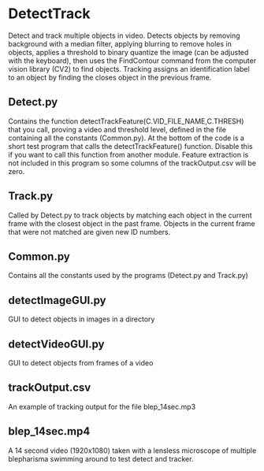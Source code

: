 # DetectTrack
Detect and track multiple objects in video. Detects objects by removing background with a median filter, applying blurring to remove holes in objects, applies a threshold to binary quantize the image (can be adjusted with the keyboard), then uses the FindContour command from the computer vision library (CV2) to find objects. Tracking assigns an identification label to an object by finding the closes object in the previous frame.  
## Detect.py 
Contains the function detectTrackFeature(C.VID_FILE_NAME,C.THRESH) that you call, proving a video and threshold level, defined in the file containing all the constants (Common.py). At the bottom of the code is a short test program that calls the detectTrackFeature() function. Disable this if you want to call this function from another module. Feature extraction is not included in this program so some columns of the trackOutput.csv will be zero. 
## Track.py
Called by Detect.py to track objects by matching each object in the current frame with the closest object in the past frame. Objects in the current frame that were not matched are given new ID numbers.
## Common.py 
Contains all the constants used by the programs (Detect.py and Track.py)
## detectImageGUI.py
GUI to detect objects in images in a directory
## detectVideoGUI.py
GUI to detect objects from frames of a video
## trackOutput.csv
An example of tracking output for the file blep_14sec.mp3
## blep_14sec.mp4
A 14 second video (1920x1080) taken with a lensless microscope of multiple blepharisma swimming around to test detect and tracker.

